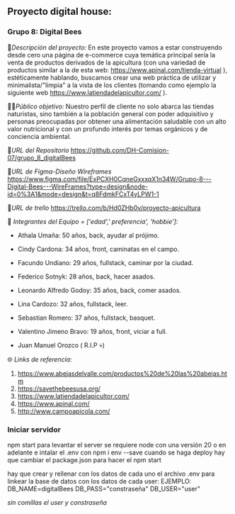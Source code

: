 ## Proyecto digital house: 
### Grupo 8: Digital Bees

🍯*Descripción del proyecto:*
 En este proyecto vamos a estar construyendo desde cero una página de e-commerce cuya temática principal sería la venta de productos derivados de la apicultura (con una variedad de productos similar a la de esta web: https://www.apinal.com/tienda-virtual ), estéticamente hablando, buscamos crear una web práctica de utilizar y minimalista/"limpia" a la vista de los clientes (tomando como ejemplo la siguiente web https://www.latiendadelapicultor.com/ ).

🧔🏽*Público objetivo:*
 Nuestro perfil de cliente no solo abarca las tiendas naturistas, sino también a la población general con poder adquisitivo y personas preocupadas por obtener una alimentación saludable con un alto valor nutricional y con un profundo interés por temas orgánicos y de conciencia ambiental.

🧩*URL del Repositorio*
 https://github.com/DH-Comision-07/grupo_8_digitalBees

🧩*URL de Figma-Diseño Wireframes*
 https://www.figma.com/file/ExPCXH0CqneGxxxqX1n34W/Grupo-8---Digital-Bees---WireFrames?type=design&node-id=0%3A1&mode=design&t=q8FdmkFCxT4yLPW1-1

🧩*URL de trello*
 https://trello.com/b/Hd0ZHb0v/proyecto-apicultura

🚀 *Integrantes del Equipo = ['edad',' preferencia', 'hobbie']:*
- Athala Umaña: 50 años, back, ayudar al prójimo.
- Cindy Cardona: 34 años, front, caminatas en el campo.
- Facundo Undiano: 29 años, fullstack, caminar por la ciudad.
- Federico Sotnyk: 28 años, back, hacer asados.
- Leonardo Alfredo Godoy: 35 años, back, comer asados.
- Lina Cardozo: 32 años, fullstack, leer.
- Sebastian Romero: 37 años, fullstack, basquet.
- Valentino Jimeno Bravo: 19 años, front, viciar a full.

- Juan Manuel Orozco ( R.I.P 💀)

🌐 *Links de referencia:*
  1. https://www.abejasdelvalle.com/productos%20de%20las%20abejas.htm
  2. https://savethebeesusa.org/
  3. https://www.latiendadelapicultor.com/
  4. https://www.apinal.com/
  5. http://www.campoapicola.com/

### Iniciar servidor
 npm start
 para levantar el server se requiere node con una versión 20 o en adelante e intalar el .env con npm i env --save
 cuando se haga deploy hay que cambiar el package.json para hacer el npm start

 hay que crear y rellenar con los datos de cada uno el archivo .env para linkear la base de datos con los datos de cada user:
 EJEMPLO:
DB_NAME=digitalBees
DB_PASS="constraseña"
DB_USER="user"

*sin comillas el user y constraseña*